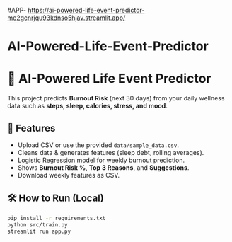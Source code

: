 #APP- https://ai-powered-life-event-predictor-me2gcnrjqu93kdnso5hjav.streamlit.app/
# AI-Powered-Life-Event-Predictor
# 🧠 AI-Powered Life Event Predictor

This project predicts **Burnout Risk** (next 30 days) from your daily wellness data such as **steps, sleep, calories, stress, and mood**.

## 🚀 Features
- Upload CSV or use the provided `data/sample_data.csv`.
- Cleans data & generates features (sleep debt, rolling averages).
- Logistic Regression model for weekly burnout prediction.
- Shows **Burnout Risk %**, **Top 3 Reasons**, and **Suggestions**.
- Download weekly features as CSV.

## 🛠️ How to Run (Local)
```bash
pip install -r requirements.txt
python src/train.py
streamlit run app.py
